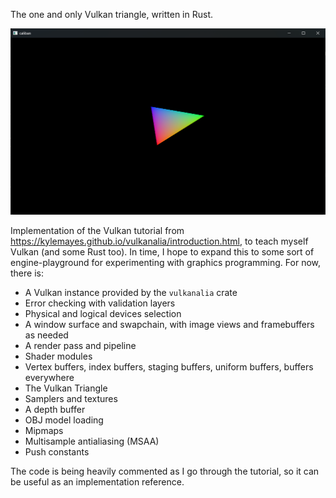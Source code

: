 The one and only Vulkan triangle, written in Rust.

![Vulkan Triangle](img/triangle.png)

Implementation of the Vulkan tutorial from
https://kylemayes.github.io/vulkanalia/introduction.html, to
teach myself Vulkan (and some Rust too). In time, I hope to
expand this to some sort of engine-playground for experimenting
with graphics programming. For now, there is:

- A Vulkan instance provided by the `vulkanalia` crate
- Error checking with validation layers
- Physical and logical devices selection
- A window surface and swapchain, with image views and
  framebuffers as needed
- A render pass and pipeline
- Shader modules
- Vertex buffers, index buffers, staging buffers, uniform
  buffers, buffers everywhere
- The Vulkan Triangle
- Samplers and textures
- A depth buffer
- OBJ model loading
- Mipmaps
- Multisample antialiasing (MSAA)
- Push constants

The code is being heavily commented as I go through the tutorial, so it can be useful as an implementation reference.